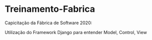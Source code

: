# Treinamento-Fabrica
Capicitação da Fábrica de Software 2020:

Utilização do Framework Django para entender Model, Control, View
